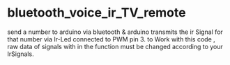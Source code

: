 # bluetooth_voice_ir_TV_remote

  send a number to arduino via bluetooth & arduino transmits the ir Signal for 
  that number via Ir-Led connected to PWM pin 3.
  to Work with this code , raw data of signals with in the function must
  be changed according to your IrSignals.
